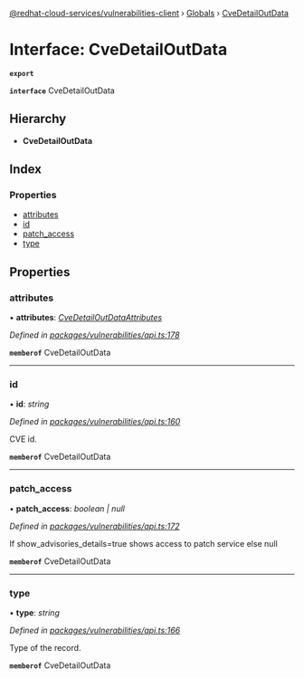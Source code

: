 [@redhat-cloud-services/vulnerabilities-client](../README.md) › [Globals](../globals.md) › [CveDetailOutData](cvedetailoutdata.md)

# Interface: CveDetailOutData

**`export`** 

**`interface`** CveDetailOutData

## Hierarchy

* **CveDetailOutData**

## Index

### Properties

* [attributes](cvedetailoutdata.md#attributes)
* [id](cvedetailoutdata.md#id)
* [patch_access](cvedetailoutdata.md#patch_access)
* [type](cvedetailoutdata.md#type)

## Properties

###  attributes

• **attributes**: *[CveDetailOutDataAttributes](cvedetailoutdataattributes.md)*

*Defined in [packages/vulnerabilities/api.ts:178](https://github.com/RedHatInsights/javascript-clients/blob/master/packages/vulnerabilities/api.ts#L178)*

**`memberof`** CveDetailOutData

___

###  id

• **id**: *string*

*Defined in [packages/vulnerabilities/api.ts:160](https://github.com/RedHatInsights/javascript-clients/blob/master/packages/vulnerabilities/api.ts#L160)*

CVE id.

**`memberof`** CveDetailOutData

___

###  patch_access

• **patch_access**: *boolean | null*

*Defined in [packages/vulnerabilities/api.ts:172](https://github.com/RedHatInsights/javascript-clients/blob/master/packages/vulnerabilities/api.ts#L172)*

If show_advisories_details=true shows access to patch service else null

**`memberof`** CveDetailOutData

___

###  type

• **type**: *string*

*Defined in [packages/vulnerabilities/api.ts:166](https://github.com/RedHatInsights/javascript-clients/blob/master/packages/vulnerabilities/api.ts#L166)*

Type of the record.

**`memberof`** CveDetailOutData
